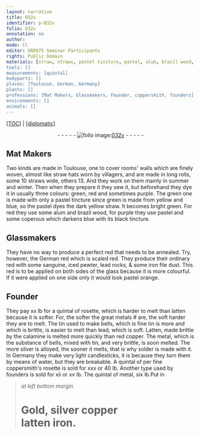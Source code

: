 ```yaml
---
layout: narrative
title: 032v
identifier: p-032v
folio: 032v
annotation: no
author:
mode: tl
editor: GR8975 Seminar Participants
rights: Public Domain
materials: [straw, straws, pastel tincture, pastel, alum, brazil wood, coperous, German red, sanguine, iced pewter, lead rocks, iron file dust, glass, rosette, latten, great metals, tin used to make bells, fine tin, lead, which is soft, Latten, made brittle by the calamine, calamine, red copper, metal, which is the substance of bells, tin, silver, solder, water, fine coppersmith's rosette, metal, Gold, copper, iron]
tools: []
measurements: [quintal]
bodyparts: []
places: [Toulouse, German, Germany]
plants: []
professions: [Mat Makers, Glassmakers, Founder, coppersmith, founders]
environments: []
animals: []
---
```


 <p><a href="{{ site.baseurl }}/translation/">[TOC]</a> | <a href="{{ site.baseurl }}/texts/p-032v_tc/" target="_blank">[diplomatic]</a></p><div class="folio" align="center">- - - - - <a href="http://gallica.bnf.fr/ark:/12148/btv1b10500001g/f70.image" target="_blank"><img src="https://cu-mkp.github.io/2017-workshop-edition/assets/photo-icon.png" alt="folio image: " style="display:inline-block; margin-bottom:-3px;"/>032v</a> - - - - - </div>  
  

## <span class="pro">Mat Makers</span>

 
Two kinds are made in <span class="pl">Toulouse</span>, one to cover rooms' walls which are finely woven, almost like <span class="m">straw</span> hats worn by villagers, and are made in long rolls, some 10 <span class="m">straws</span> wide, others 13. And they work on them mainly in summer and winter. Then when they prepare it they sew it, but beforehand they dye it in usually three colours: green, red and sometimes purple. The green one is made with only a <span class="m">pastel tincture</span> since green is made from yellow and blue, so the <span class="m">pastel</span> dyes the dark yellow <span class="m">straw</span>. It becomes bright green. For red they use some <span class="m">alum</span> and <span class="m">brazil wood</span>, for purple they use <span class="m">pastel</span> and some <span class="m">coperous</span> which darkens blue with its black tincture.
 
 
  

## <span class="pro">Glassmakers</span>

 
They have no way to produce a perfect red that needs to be annealed. Try, however, the <span class="m"><span class="pl">German</span> red</span> which is scaled red. They produce their ordinary red with some <span class="m">sanguine</span>, <span class="m">iced pewter</span>, <span class="m">lead rocks</span>, & some <span class="m">iron file dust</span>. This red is to be applied on both sides of the <span class="m">glass</span> because it is more colourful. If it were applied on one side only it would look pastel orange.
 
 
  

## <span class="pro">Founder</span>

 
They pay xx <span class="cn">lb</span> for a <span class="ms">quintal</span> of <span class="m">rosette</span>, which is harder to melt than <span class="m">latten</span> because it is softer. For, the softer the <span class="m"><span class="add">great</span> metals</span> <span class="add">#</span> are, the <span class="del">soft</span> harder they are to melt. The <span class="m">tin used to make bells</span>, which is <span class="m">fine tin</span> <span class="del">is more</span> and which is brittle, is easier to melt than <span class="m">lead, which is soft</span>. <span class="m">Latten, made brittle by the <span class="m">calamine</span></span> is melted more quickly than <span class="m">red copper</span>. The <span class="m">metal, which is the substance of bells</span>, mixed with <span class="m">tin</span>, and very brittle, is soon melted. The more <span class="m">silver</span> is alloyed, the sooner it melts, that is why <span class="m">solder</span> is made with it. In <span class="pl">Germany</span> they make very light candlesticks, it is because they turn them by means of <span class="m">water</span>, but they are breakable. A <span class="ms">quintal</span> of <span class="del">per</span> <span class="m">fine <span class="pro">coppersmith</span>'s rosette</span> is sold for xxx or 40 <span class="cn">lb</span>. Another type used by <span class="pro">founders</span> is sold for xii or xv <span class="cn">lb</span>. The <span class="ms">quintal</span> of <span class="m">metal</span>, six <span class="cn">lb</span>.<span class="del">Put in</span>
 
> *at left bottom margin*
> 
> 
>   # <span class="m">Gold</span>, <span class="m">silver</span> <span class="m">copper</span><br/> <span class="m">latten</span> <span class="m">iron</span>.
 
 